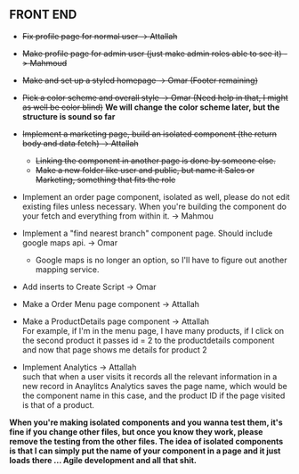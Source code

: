 ## FRONT END
* ~~Fix profile page for normal user -> Attallah~~
* ~~Make profile page for admin user (just make admin roles able to see it) -> Mahmoud~~
* ~~Make and set up a styled homepage -> Omar (Footer remaining)~~
* ~~Pick a color scheme and overall style -> Omar (Need help in that, I might as well be color blind)~~
**We will change the color scheme later, but the structure is sound so far**

* ~~Implement a marketing page, build an isolated component (the return body and data fetch) -> Attallah~~
  * ~~Linking the component in another page is done by someone else.~~
  * ~~Make a new folder like user and public, but name it Sales or Marketing, something that fits the role~~
* Implement an order page component, isolated as well, please do not edit existing files unless necessary. When you're building the component do your fetch and everything from within it. -> Mahmou
* Implement a "find nearest branch" component page. Should include google maps api. -> Omar
  * Google maps is no longer an option, so I'll have to figure out another mapping service.
* Add inserts to Create Script -> Omar
* Make a Order Menu page component -> Attallah
* Make a ProductDetails page component -> Attallah<br />
For example, if I'm in the menu page, I have many products, if I click on the second product it passes id = 2 to the productdetails component and now that page shows me details for product 2
* Implement Analytics -> Attallah<br /> such that when a user visits it records all the relevant information in a new record in Anaylitcs
Analytics saves the page name, which would be the component name in this case, and the product ID if the page visited is that of a product.

**When you're making isolated components and you wanna test them, it's fine if you change other files, but once you know they work, please remove the testing from the other files. The idea of isolated components is that I can simply put the name of your component in a page and it just loads there ... Agile development and all that shit.**


